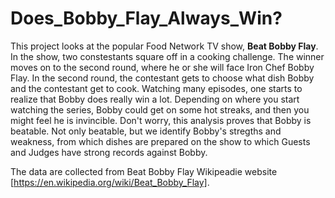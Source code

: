 # Does_Bobby_Flay_Always_Win?
 
 This project looks at the popular Food Network TV show, __Beat Bobby Flay__. In the show, two constestants square off in a cooking challenge. The winner moves on to the second round, where he or she will face Iron Chef Bobby Flay. In the second round, the contestant gets to choose what dish Bobby and the contestant get to cook. Watching many episodes, one starts to realize that Bobby does really win a lot. Depending on where you start watching the series, Bobby could get on some hot streaks, and then you might feel he is invincible. Don't worry, this analysis proves that Bobby is beatable. Not only beatable, but we identify Bobby's stregths and weakness, from which dishes are prepared on the show to which Guests and Judges have strong records against Bobby. 
 
 The data are collected from Beat Bobby Flay Wikipeadie website [https://en.wikipedia.org/wiki/Beat_Bobby_Flay].
